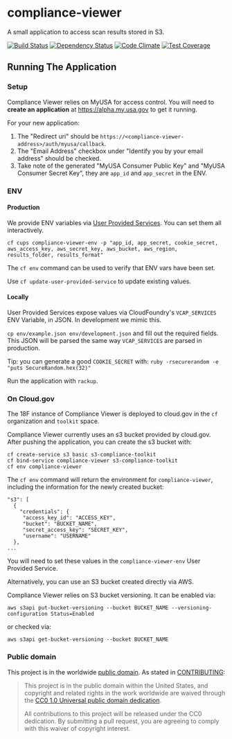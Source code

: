 # compliance-viewer

A small application to access scan results stored in S3.

[![Build Status](https://travis-ci.org/18F/compliance-viewer.svg?branch=master)](https://travis-ci.org/18F/compliance-viewer)
[![Dependency Status](https://gemnasium.com/18F/compliance-viewer.svg)](https://gemnasium.com/18F/compliance-viewer)
[![Code Climate](https://codeclimate.com/github/18F/compliance-viewer/badges/gpa.svg)](https://codeclimate.com/github/18F/compliance-viewer)
[![Test Coverage](https://codeclimate.com/github/18F/compliance-viewer/badges/coverage.svg)](https://codeclimate.com/github/18F/compliance-viewer/coverage)

## Running The Application

### Setup

Compliance Viewer relies on MyUSA for access control. You will need to **create an application** at https://alpha.my.usa.gov to get it running.

For your new application:

1. The "Redirect uri" should be `https://<compliance-viewer-address>/auth/myusa/callback`.
1. The "Email Address" checkbox under "Identify you by your email address" should be checked.
1. Take note of the generated "MyUSA Consumer Public Key" and "MyUSA Consumer Secret Key", they are `app_id` and `app_secret` in the ENV.

### ENV
#### Production
We provide ENV variables via [User Provided Services](https://docs.cloudfoundry.org/devguide/services/user-provided.html). You can set them all interactively.

`cf cups compliance-viewer-env -p "app_id, app_secret, cookie_secret, aws_access_key, aws_secret_key, aws_bucket, aws_region, results_folder, results_format"`

The `cf env` command can be used to verify that ENV vars have been set.

Use `cf update-user-provided-service` to update existing values.

#### Locally
User Provided Services expose values via CloudFoundry's `VCAP_SERVICES` ENV Variable, in JSON.  In development we mimic this.

`cp env/example.json env/development.json` and fill out the required fields.  This JSON will be parsed the same way `VCAP_SERVICES` are parsed in production.

Tip: you can generate a good `COOKIE_SECRET` with: `ruby -rsecurerandom -e "puts SecureRandom.hex(32)"`

Run the application with `rackup`.

### On Cloud.gov

The 18F instance of Compliance Viewer is deployed to cloud.gov in the `cf` organization and `toolkit` space.

Compliance Viewer currently uses an s3 bucket provided by cloud.gov. After pushing the application, you can create the s3 bucket with:
```
cf create-service s3 basic s3-compliance-toolkit
cf bind-service compliance-viewer s3-compliance-toolkit
cf env compliance-viewer
```

The `cf env` command will return the environment for `compliance-viewer`, including the information for the newly created bucket:
```
"s3": [
  {
    "credentials": {
     "access_key_id": "ACCESS_KEY",
     "bucket": "BUCKET_NAME",
     "secret_access_key": "SECRET_KEY",
     "username": "USERNAME"
  },
...
```

You will need to set these values in the `compliance-viewer-env` User Provided Service.

Alternatively, you can use an S3 bucket created directly via AWS.

Compliance Viewer relies on S3 bucket versioning. It can be enabled via:
```
aws s3api put-bucket-versioning --bucket BUCKET_NAME --versioning-configuration Status=Enabled
```
or checked via:
```
aws s3api get-bucket-versioning --bucket BUCKET_NAME
```

### Public domain

This project is in the worldwide [public domain](LICENSE.md). As stated in [CONTRIBUTING](CONTRIBUTING.md):

> This project is in the public domain within the United States, and copyright and related rights in the work worldwide are waived through the [CC0 1.0 Universal public domain dedication](https://creativecommons.org/publicdomain/zero/1.0/).
>
> All contributions to this project will be released under the CC0 dedication. By submitting a pull request, you are agreeing to comply with this waiver of copyright interest.
